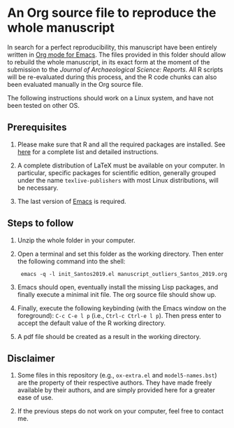 An Org source file to reproduce the whole manuscript
====================================================

In search for a perfect reproducibility, this manuscript have been entirely written in [Org mode for Emacs](https://orgmode.org/). The files provided in this folder should allow to rebuild the whole manuscript, in its exact form at the moment of the submission to the *Journal of Archaeological Science: Reports*. All R scripts will be re-evaluated during this process, and the R code chunks can also been evaluated manually in the Org source file.

The following instructions should work on a Linux system, and have not been tested on other OS.

## Prerequisites

1. Please make sure that R and all the required packages are installed. See [here](https://gitlab.com/f.santos/reproducibility-package-for-santos-2019-jasr/blob/master/README.md) for a complete list and detailed instructions.

2. A complete distribution of LaTeX must be available on your computer. In particular, specific packages for scientific edition, generally grouped under the name `texlive-publishers` with most Linux distributions, will be necessary.

3. The last version of [Emacs](https://www.gnu.org/software/emacs/) is required.

## Steps to follow

1. Unzip the whole folder in your computer.

2. Open a terminal and set this folder as the working directory. Then enter the following command into the shell:

		emacs -q -l init_Santos2019.el manuscript_outliers_Santos_2019.org
	
3. Emacs should open, eventually install the missing Lisp packages, and finally execute a minimal init file. The org source file should show up.

4. Finally, execute the following keybinding (with the Emacs window on the foreground): `C-c C-e l p` (i.e., `Ctrl-c Ctrl-e l p`). Then press enter to accept the default value of the R working directory.

5. A pdf file should be created as a result in the working directory.

## Disclaimer

1. Some files in this repository (e.g., `ox-extra.el` and `model5-names.bst`) are the property of their respective authors. They have made freely available by their authors, and are simply provided here for a greater ease of use.

2. If the previous steps do not work on your computer, feel free to contact me.
